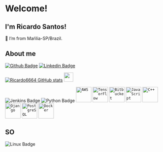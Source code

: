 # Welcome!
## I'm Ricardo Santos!
:house_with_garden: I’m from Maŕilia-SP/Brazil.

## About me

[![Github Badge](https://img.shields.io/badge/GitHub-100000?style=for-the-badge&logo=github&logoColor=white&link=https://github.com/Ricardo6664?tab=repositories)](https://github.com/Ricardo6664?tab=repositories)
[![Linkedin Badge](https://img.shields.io/badge/LinkedIn-0077B5?style=for-the-badge&logo=linkedin&logoColor=white&link=https://www.linkedin.com/in/ricardo-de-paula-santos-995684159/)](https://www.linkedin.com/in/ricardo-de-paula-santos-995684159/)

[![Ricardo6664 GitHub stats](https://github-readme-stats.vercel.app/api?username=Ricardo6664)](https://github.com/Ricardo6664/github-readme-stats)
<img src=https://github.com/TheDudeThatCode/TheDudeThatCode/blob/master/Assets/Earth.gif width="30">

![Jenkins Badge](https://img.shields.io/badge/Jenkins-D24939?style=for-the-badge&logo=Jenkins&logoColor=white)
![Python Badge](https://img.shields.io/badge/Python-FFD43B?style=for-the-badge&logo=python&logoColor=blue)
<code><img width="50" src="https://raw.githubusercontent.com/marwin1991/profile-technology-icons/refs/heads/main/icons/aws.png" alt="AWS" title="AWS"/></code>
<code><img width="50" src="https://raw.githubusercontent.com/marwin1991/profile-technology-icons/refs/heads/main/icons/tensorflow.png" alt="TensorFlow" title="TensorFlow"/></code>
<code><img width="50" src="https://raw.githubusercontent.com/marwin1991/profile-technology-icons/refs/heads/main/icons/bitbucket.png" alt="Bitbucket" title="Bitbucket"/></code>
<code><img width="50" src="https://raw.githubusercontent.com/marwin1991/profile-technology-icons/refs/heads/main/icons/javascript.png" alt="JavaScript" title="JavaScript"/></code>
<code><img width="50" src="https://raw.githubusercontent.com/marwin1991/profile-technology-icons/refs/heads/main/icons/c++.png" alt="C++" title="C++"/></code>
<code><img width="50" src="https://raw.githubusercontent.com/marwin1991/profile-technology-icons/refs/heads/main/icons/django.png" alt="Django" title="Django"/></code>
<code><img width="50" src="https://raw.githubusercontent.com/marwin1991/profile-technology-icons/refs/heads/main/icons/postgresql.png" alt="PostgreSQL" title="PostgreSQL"/></code>
<code><img width="50" src="https://raw.githubusercontent.com/marwin1991/profile-technology-icons/refs/heads/main/icons/docker.png" alt="Docker" title="Docker"/></code>

## SO
![Linux Badge](https://img.shields.io/badge/Linux-FCC624?style=for-the-badge&logo=linux&logoColor=black)
